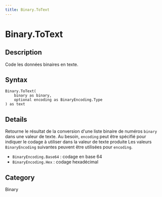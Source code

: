 ```yaml
---
title: Binary.ToText
---
```


# Binary.ToText


## Description

Code les données binaires en texte.


## Syntax

```powerquery
Binary.ToText(
    binary as binary,
    optional encoding as BinaryEncoding.Type
) as text
```


## Details

Retourne le résultat de la conversion d'une liste binaire de numéros <code>binary</code> dans une valeur de texte. Au besoin, <code>encoding</code> peut être spécifié pour indiquer le codage à utiliser dans la valeur de texte produite      Les valeurs <code>BinaryEncoding</code> suivantes peuvent être utilisées pour <code>encoding</code>.      <ul>        <li><code>BinaryEncoding.Base64</code> : codage en base 64</li>        <li><code>BinaryEncoding.Hex</code> : codage hexadécimal</li>      </ul>



## Category
Binary
